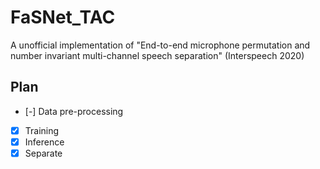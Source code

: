 # FaSNet_TAC
A unofficial implementation of "End-to-end microphone permutation and number invariant multi-channel speech separation" (Interspeech 2020)



## Plan

- [-] Data pre-processing
- [x] Training
- [x] Inference
- [x] Separate
